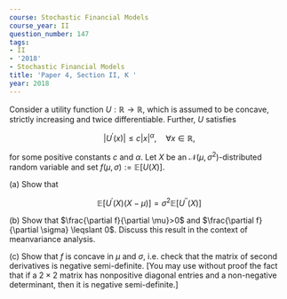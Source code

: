 ```yaml
---
course: Stochastic Financial Models
course_year: II
question_number: 147
tags:
- II
- '2018'
- Stochastic Financial Models
title: 'Paper 4, Section II, K '
year: 2018
---
```




Consider a utility function $U: \mathbb{R} \rightarrow \mathbb{R}$, which is assumed to be concave, strictly increasing and twice differentiable. Further, $U$ satisfies

$$\left|U^{\prime}(x)\right| \leqslant c|x|^{\alpha}, \quad \forall x \in \mathbb{R},$$

for some positive constants $c$ and $\alpha$. Let $X$ be an $\mathcal{N}\left(\mu, \sigma^{2}\right)$-distributed random variable and set $f(\mu, \sigma):=\mathbb{E}[U(X)]$.

(a) Show that

$$\mathbb{E}\left[U^{\prime}(X)(X-\mu)\right]=\sigma^{2} \mathbb{E}\left[U^{\prime \prime}(X)\right]$$

(b) Show that $\frac{\partial f}{\partial \mu}>0$ and $\frac{\partial f}{\partial \sigma} \leqslant 0$. Discuss this result in the context of meanvariance analysis.

(c) Show that $f$ is concave in $\mu$ and $\sigma$, i.e. check that the matrix of second derivatives is negative semi-definite. [You may use without proof the fact that if a $2 \times 2$ matrix has nonpositive diagonal entries and a non-negative determinant, then it is negative semi-definite.]